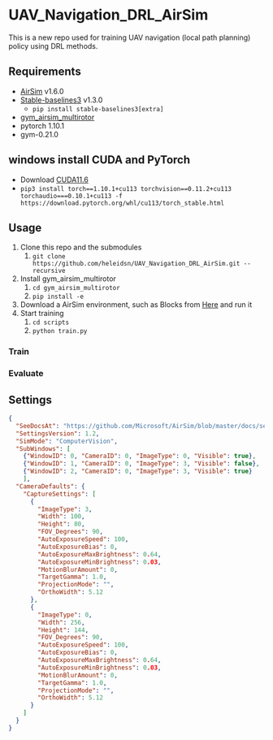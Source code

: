 # UAV_Navigation_DRL_AirSim

This is a new repo used for training UAV navigation (local path planning) policy using DRL methods.

## Requirements

- [AirSim](https://microsoft.github.io/AirSim/) v1.6.0
- [Stable-baselines3](https://github.com/DLR-RM/stable-baselines3) v1.3.0
  - `pip install stable-baselines3[extra]`
- [gym_airsim_multirotor](https://github.com/heleidsn/gym_airsim_multirotor)
- pytorch 1.10.1
- gym-0.21.0

## windows install CUDA and PyTorch

- Download [CUDA11.6](https://developer.nvidia.com/cuda-downloads?target_os=Windows&target_arch=x86_64&target_version=10&target_type=exe_local)
- `pip3 install torch==1.10.1+cu113 torchvision==0.11.2+cu113 torchaudio===0.10.1+cu113 -f https://download.pytorch.org/whl/cu113/torch_stable.html`

## Usage

1. Clone this repo and the submodules
   1. `git clone https://github.com/heleidsn/UAV_Navigation_DRL_AirSim.git --recursive`
2. Install gym_airsim_multirotor
   1. `cd gym_airsim_multirotor`
   2. `pip install -e`
3. Download a AirSim environment, such as Blocks from [Here](https://github.com/microsoft/AirSim/releases/tag/v1.6.0-windows) and run it
4. Start training
   1. `cd scripts`
   2. `python train.py`

### Train

### Evaluate

## Settings

```json
{
  "SeeDocsAt": "https://github.com/Microsoft/AirSim/blob/master/docs/settings.md",
  "SettingsVersion": 1.2,
  "SimMode": "ComputerVision",
  "SubWindows": [
    {"WindowID": 0, "CameraID": 0, "ImageType": 0, "Visible": true},
    {"WindowID": 1, "CameraID": 0, "ImageType": 3, "Visible": false},
    {"WindowID": 2, "CameraID": 0, "ImageType": 3, "Visible": true}
    ],
  "CameraDefaults": {
    "CaptureSettings": [
      {
        "ImageType": 3,
        "Width": 100,
        "Height": 80,
        "FOV_Degrees": 90,
        "AutoExposureSpeed": 100,
        "AutoExposureBias": 0,
        "AutoExposureMaxBrightness": 0.64,
        "AutoExposureMinBrightness": 0.03,
        "MotionBlurAmount": 0,
        "TargetGamma": 1.0,
        "ProjectionMode": "",
        "OrthoWidth": 5.12
      },
      {
        "ImageType": 0,
        "Width": 256,
        "Height": 144,
        "FOV_Degrees": 90,
        "AutoExposureSpeed": 100,
        "AutoExposureBias": 0,
        "AutoExposureMaxBrightness": 0.64,
        "AutoExposureMinBrightness": 0.03,
        "MotionBlurAmount": 0,
        "TargetGamma": 1.0,
        "ProjectionMode": "",
        "OrthoWidth": 5.12
      }
    ]
  }
}
```
